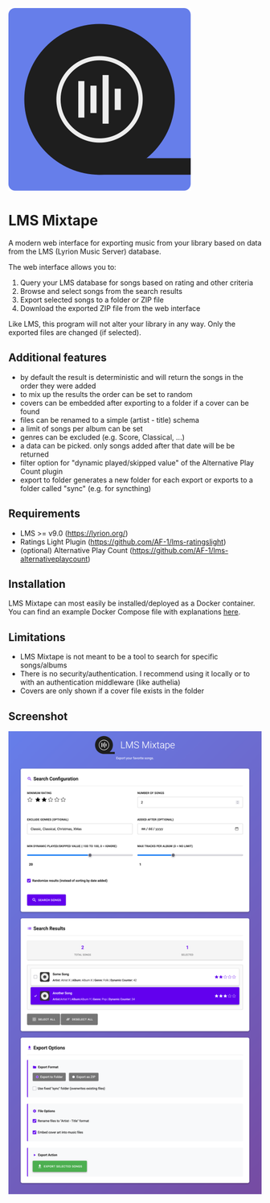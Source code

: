 
![LMS Mixtape Logo](static/favicon.svg)

# LMS Mixtape

A modern web interface for exporting music from your library based on data from the LMS (Lyrion Music Server) database. 

The web interface allows you to:

1. Query your LMS database for songs based on rating and other criteria
2. Browse and select songs from the search results
3. Export selected songs to a folder or ZIP file
4. Download the exported ZIP file from the web interface

Like LMS, this program will not alter your library in any way. Only the exported files are changed (if selected).


## Additional features

- by default the result is deterministic and will return the songs in the order they were added
- to mix up the results the order can be set to random
- covers can be embedded after exporting to a folder if a cover can be found
- files can be renamed to a simple (artist - title) schema
- a limit of songs per album can be set
- genres can be excluded (e.g. Score, Classical, ...)
- a data can be picked. only songs added after that date will be be returned
- filter option for "dynamic played/skipped value" of the Alternative Play Count plugin
- export to folder generates a new folder for each export or exports to a folder called "sync" (e.g. for syncthing)


## Requirements

- LMS >= v9.0 (https://lyrion.org/)
- Ratings Light Plugin (https://github.com/AF-1/lms-ratingslight)
- (optional) Alternative Play Count (https://github.com/AF-1/lms-alternativeplaycount)


## Installation

LMS Mixtape can most easily be installed/deployed as a Docker container. You can find an example Docker Compose file with explanations [here](docs/docker-compose.example).


## Limitations
- LMS Mixtape is not meant to be a tool to search for specific songs/albums
- There is no security/authentication. I recommend using it locally or to with an authentication middleware (like authelia)
- Covers are only shown if a cover file exists in the folder


## Screenshot
![LMS Mixtape Screenshot](docs/screenshot.png)
